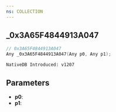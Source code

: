 ```yaml
---
ns: COLLECTION
---
```

## _0x3A65F4844913A047

```c
// 0x3A65F4844913A047
Any _0x3A65F4844913A047(Any p0, Any p1);
```

```
NativeDB Introduced: v1207
```

## Parameters
* **p0**:
* **p1**:
